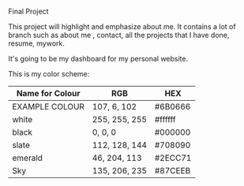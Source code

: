 Final Project



This project will highlight and emphasize about me. It contains a lot of branch such as about me , contact, all the projects that I have done, resume, mywork.

It's going to be my dashboard for my personal website.

This is my color scheme:

| Name for Colour | RGB             | HEX       |
| --------------- | --------------- | --------- |
| EXAMPLE COLOUR  | 107, 6, 102      | #6B0666   |
| white           | 255, 255, 255   | #ffffff   |
| black           | 0, 0, 0         | #000000   |
| slate           | 112, 128, 144   | #708090   |
| emerald         | 46, 204, 113    | #2ECC71   |
| Sky             | 135, 206, 235   | #87CEEB   |


